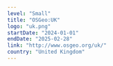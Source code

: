 ```yaml
---
level: "Small"
title: "OSGeo:UK"
logo: "uk.png"
startDate: "2024-01-01"
endDate: "2025-02-28"
link: "http://www.osgeo.org/uk/"
country: "United Kingdom"
---
```

